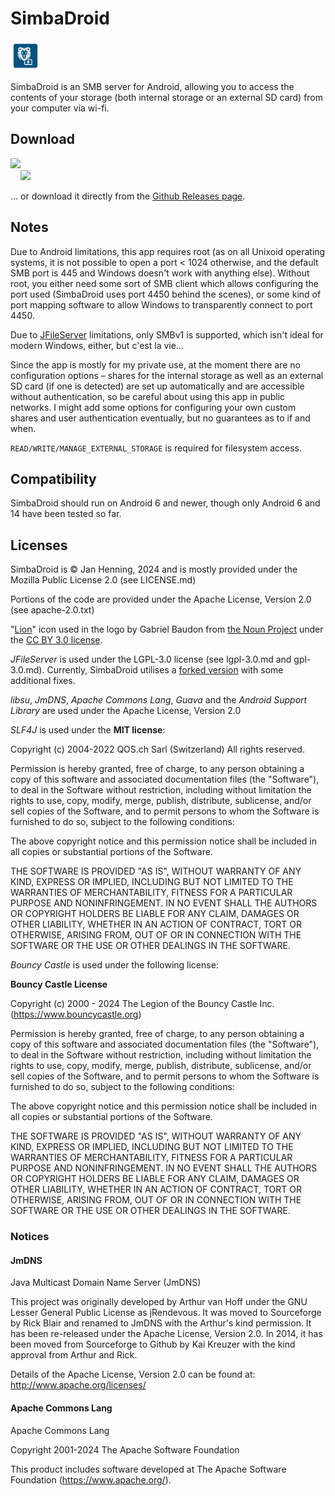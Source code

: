 # SimbaDroid

![App logo](app/src/main/res/mipmap-mdpi/ic_launcher.png)

SimbaDroid is an SMB server for Android, allowing you to access the contents of your storage (both
internal storage or an external SD card) from your computer via wi-fi.

## Download

<a href="https://f-droid.org/packages/de.buttercookie.simbadroid">
<img src="https://f-droid.org/badge/get-it-on.png" width="230">
</a><br>
&nbsp;&nbsp;&nbsp; <a href="https://apt.izzysoft.de/fdroid/index/apk/de.buttercookie.simbadroid">
<img src="https://gitlab.com/IzzyOnDroid/repo/-/raw/master/assets/IzzyOnDroidButton.png" width="200">
</a>

… or download it directly from the [Github Releases page](https://github.com/buttercookie42/SimbaDroid/releases).

## Notes

Due to Android limitations, this app requires root (as on all Unixoid operating systems, it is not
possible to open a port < 1024 otherwise, and the default SMB port is 445 and Windows doesn't work
with anything else). Without root, you either need some sort of SMB client which allows configuring
the port used (SimbaDroid uses port 4450 behind the scenes), or some kind of port mapping software
to allow Windows to transparently connect to port 4450.

Due to [JFileServer](https://github.com/FileSysOrg/jfileserver) limitations, only SMBv1 is
supported, which isn't ideal for modern Windows, either, but c'est la vie…

Since the app is mostly for my private use, at the moment there are no configuration options –
shares for the internal storage as well as an external SD card (if one is detected) are set up
automatically and are accessible without authentication, so be careful about using this app in
public networks. I might add some options for configuring your own custom shares and user
authentication eventually, but no guarantees as to if and when.

`READ/WRITE/MANAGE_EXTERNAL_STORAGE` is required for filesystem access.

## Compatibility

SimbaDroid should run on Android 6 and newer, though only Android 6 and 14 have been tested so far.

## Licenses

SimbaDroid is © Jan Henning, 2024 and is mostly provided under the Mozilla Public License 2.0
(see LICENSE.md)

Portions of the code are provided under the Apache License, Version 2.0 (see apache-2.0.txt)

"[Lion](https://thenounproject.com/icon/lion-6029941/)" icon used in the logo by Gabriel Baudon
from [the Noun Project](https://thenounproject.com/)  under the
[CC BY 3.0 license](https://creativecommons.org/licenses/by/3.0/).

_JFileServer_ is used under the LGPL-3.0 license (see lgpl-3.0.md and gpl-3.0.md). Currently,
SimbaDroid utilises a [forked version](https://github.com/buttercookie42/jfileserver) with some
additional fixes.

_libsu_, _JmDNS_, _Apache Commons Lang_, _Guava_ and the _Android Support Library_ are used under
the Apache License, Version 2.0

_SLF4J_ is used under the **MIT license**:

Copyright (c) 2004-2022 QOS.ch Sarl (Switzerland)
All rights reserved.

Permission is hereby granted, free  of charge, to any person obtaining
a  copy  of this  software  and  associated  documentation files  (the
"Software"), to  deal in  the Software without  restriction, including
without limitation  the rights to  use, copy, modify,  merge, publish,
distribute,  sublicense, and/or sell  copies of  the Software,  and to
permit persons to whom the Software  is furnished to do so, subject to
the following conditions:

The  above  copyright  notice  and  this permission  notice  shall  be
included in all copies or substantial portions of the Software.

THE  SOFTWARE IS  PROVIDED  "AS  IS", WITHOUT  WARRANTY  OF ANY  KIND,
EXPRESS OR  IMPLIED, INCLUDING  BUT NOT LIMITED  TO THE  WARRANTIES OF
MERCHANTABILITY,    FITNESS    FOR    A   PARTICULAR    PURPOSE    AND
NONINFRINGEMENT. IN NO EVENT SHALL THE AUTHORS OR COPYRIGHT HOLDERS BE
LIABLE FOR ANY CLAIM, DAMAGES OR OTHER LIABILITY, WHETHER IN AN ACTION
OF CONTRACT, TORT OR OTHERWISE,  ARISING FROM, OUT OF OR IN CONNECTION
WITH THE SOFTWARE OR THE USE OR OTHER DEALINGS IN THE SOFTWARE.

_Bouncy Castle_ is used under the following license:

**Bouncy Castle License**

Copyright (c) 2000 - 2024 The Legion of the Bouncy Castle Inc. (https://www.bouncycastle.org)

Permission is hereby granted, free of charge, to any person obtaining a copy of this software and
associated documentation files (the "Software"), to deal in the Software without restriction,
including without limitation the rights to use, copy, modify, merge, publish, distribute,
sublicense, and/or sell copies of the Software, and to permit persons to whom the Software is
furnished to do so, subject to the following conditions:

The above copyright notice and this permission notice shall be included in all copies or substantial
portions of the Software.

THE SOFTWARE IS PROVIDED "AS IS", WITHOUT WARRANTY OF ANY KIND, EXPRESS OR IMPLIED, INCLUDING BUT
NOT LIMITED TO THE WARRANTIES OF MERCHANTABILITY, FITNESS FOR A PARTICULAR PURPOSE AND
NONINFRINGEMENT. IN NO EVENT SHALL THE AUTHORS OR COPYRIGHT HOLDERS BE LIABLE FOR ANY CLAIM,
DAMAGES OR OTHER LIABILITY, WHETHER IN AN ACTION OF CONTRACT, TORT OR OTHERWISE, ARISING FROM, OUT
OF OR IN CONNECTION WITH THE SOFTWARE OR THE USE OR OTHER DEALINGS IN THE SOFTWARE.

### Notices
#### JmDNS

Java Multicast Domain Name Server (JmDNS)

This project was originally developed by Arthur van Hoff under the GNU
Lesser General Public License as jRendevous.  It was moved to Sourceforge
by Rick Blair and renamed to JmDNS with the Arthur's kind permission.
It has been re-released under the Apache License, Version 2.0.
In 2014, it has been moved from Sourceforge to Github by Kai Kreuzer
with the kind approval from Arthur and Rick.

Details of the Apache License, Version 2.0 can be found at:
http://www.apache.org/licenses/

#### Apache Commons Lang

Apache Commons Lang

Copyright 2001-2024 The Apache Software Foundation

This product includes software developed at
The Apache Software Foundation (https://www.apache.org/).